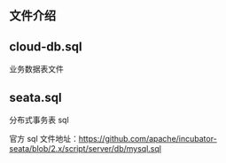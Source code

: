 ## 文件介绍

## cloud-db.sql ##

业务数据表文件

## seata.sql ##

分布式事务表 sql

官方 sql 文件地址：https://github.com/apache/incubator-seata/blob/2.x/script/server/db/mysql.sql